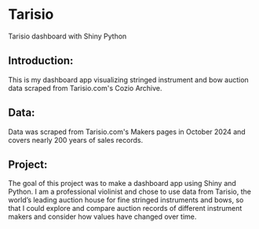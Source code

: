 # Tarisio
Tarisio dashboard with Shiny Python


## Introduction:
This is my dashboard app visualizing stringed instrument and bow auction data scraped from Tarisio.com's Cozio Archive.


## Data:
Data was scraped from Tarisio.com's Makers pages in October 2024 and covers nearly 200 years of sales records.  


## Project:
The goal of this project was to make a dashboard app using Shiny and Python. I am a professional violinist and chose to use data from Tarisio, the world’s leading auction house for fine stringed instruments and bows, so that I could explore and compare auction records of different instrument makers and consider how values have changed over time.
